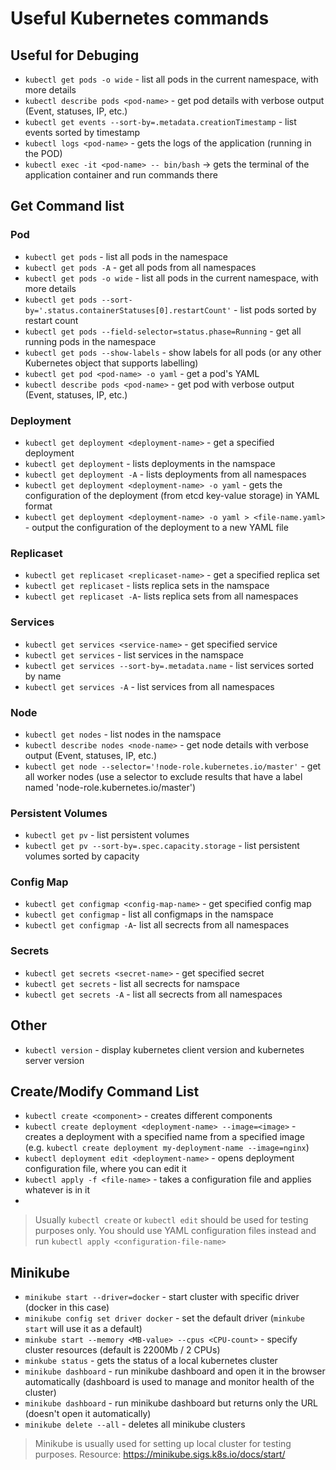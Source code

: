 # Useful Kubernetes commands

## Useful for Debuging
* `kubectl get pods -o wide` - list all pods in the current namespace, with more details
* `kubectl describe pods <pod-name>` - get pod details with verbose output (Event, statuses, IP, etc.)
* `kubectl get events --sort-by=.metadata.creationTimestamp` - list events sorted by timestamp
* `kubectl logs <pod-name>` - gets the logs of the application (running in the POD)
* `kubectl exec -it <pod-name> -- bin/bash` -> gets the terminal of the application container and run commands there

## Get Command list

### Pod
* `kubectl get pods` - list all pods in the namespace
* `kubectl get pods -A` - get all pods from all namespaces
* `kubectl get pods -o wide` - list all pods in the current namespace, with more details
* `kubectl get pods --sort-by='.status.containerStatuses[0].restartCount'` - list pods sorted by restart count
* `kubectl get pods --field-selector=status.phase=Running` - get all running pods in the namespace
* `kubectl get pods --show-labels` - show labels for all pods (or any other Kubernetes object that supports labelling)
* `kubectl get pod <pod-name> -o yaml` - get a pod's YAML
* `kubectl describe pods <pod-name>` - get pod with verbose output (Event, statuses, IP, etc.)

### Deployment
* `kubectl get deployment <deployment-name>` - get a specified deployment
* `kubectl get deployment` - lists deployments in the namspace
* `kubectl get deployment -A` - lists deployments from all namespaces
* `kubectl get deployment <deployment-name> -o yaml` - gets the configuration of the deployment (from etcd key-value storage) in YAML format
* `kubectl get deployment <deployment-name> -o yaml > <file-name.yaml>` - output the configuration of the deployment to a new YAML file

### Replicaset 
* `kubectl get replicaset <replicaset-name>` - get a specified replica set
* `kubectl get replicaset` - lists replica sets in the namspace
* `kubectl get replicaset -A`- lists replica sets from all namespaces

### Services
* `kubectl get services <service-name>` - get specified service
* `kubectl get services` - list services in the namspace
* `kubectl get services --sort-by=.metadata.name` - list services sorted by name
* `kubectl get services -A` - list services from all namespaces

### Node 
* `kubectl get nodes` - list nodes in the namspace
* `kubectl describe nodes <node-name>` - get node details with verbose output (Event, statuses, IP, etc.)
* `kubectl get node --selector='!node-role.kubernetes.io/master'` - get all worker nodes (use a selector to exclude results that have a label named 'node-role.kubernetes.io/master')

### Persistent Volumes
* `kubectl get pv` - list persistent volumes
* `kubectl get pv --sort-by=.spec.capacity.storage` - list persistent volumes sorted by capacity

### Config Map
* `kubectl get configmap <config-map-name>` - get specified config map
* `kubectl get configmap` - list all configmaps in the namspace
* `kubectl get configmap -A`- list all secrects from all namespaces

### Secrets
* `kubectl get secrets <secret-name>` - get specified secret
* `kubectl get secrets` - list all secrects for namspace
* `kubectl get secrets -A` - list all secrects from all namespaces


## Other
* `kubectl version` - display kubernetes client version and kubernetes server version

## Create/Modify Command List
* `kubectl create <component>` - creates different components
* `kubectl create deployment <deployment-name> --image=<image>` - creates a deployment with a specified name from a specified image (e.g. `kubectl create deployment my-deployment-name --image=nginx`)
* `kubectl deployment edit <deployment-name>` - opens deployment configuration file, where you can edit it
* `kubectl apply -f <file-name>` - takes a configuration file and applies whatever is in it
* 
> Usually `kubectl create` or `kubectl edit` should be used for testing purposes only. You should use YAML configuration files instead and run `kubectl apply <configuration-file-name>`

## Minikube
* `minikube start --driver=docker` - start cluster with specific driver (docker in this case)
* `minikube config set driver docker` - set the default driver (`minkube start` will use it as a default)
* `minkube start --memory <MB-value> --cpus <CPU-count>` - specify cluster resources (default is 2200Mb / 2 CPUs)
* `minkube status` - gets the status of a local kubernetes cluster
* `minikube dashboard` - run minikube dashboard and open it in the browser automatically (dashboard is used to manage and monitor health of the cluster)
* `minikube dashboard` - run minikube dashboard but returns only the URL (doesn't open it automatically)
* `minikube delete --all` - deletes all minikube clusters
> Minikube is usually used for setting up local cluster for testing purposes. Resource: https://minikube.sigs.k8s.io/docs/start/
